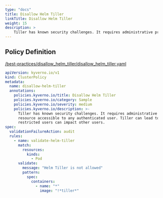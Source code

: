 ```yaml
---
type: "docs"
title: Disallow Helm Tiller
linkTitle: Disallow Helm Tiller
weight: 15
description: >
    Tiller has known security challenges. It requires administrative privileges and acts as a shared resource accessible to any authenticated user. Tiller can lead to privilege escalation as restricted users can impact other users.
---
```


## Policy Definition
<a href="https://github.com/kyverno/policies/raw/main//best-practices/disallow_helm_tiller/disallow_helm_tiller.yaml" target="-blank">/best-practices/disallow_helm_tiller/disallow_helm_tiller.yaml</a>

```yaml
apiVersion: kyverno.io/v1
kind: ClusterPolicy
metadata:
  name: disallow-helm-tiller
  annotations:
    policies.kyverno.io/title: Disallow Helm Tiller
    policies.kyverno.io/category: Sample
    policies.kyverno.io/severity: medium
    policies.kyverno.io/description: >-
      Tiller has known security challenges. It requires administrative privileges and acts as a shared
      resource accessible to any authenticated user. Tiller can lead to privilege escalation as
      restricted users can impact other users.
spec:
  validationFailureAction: audit
  rules:
    - name: validate-helm-tiller
      match:
        resources:
          kinds:
            - Pod
      validate:
        message: "Helm Tiller is not allowed"
        pattern:
          spec:
            containers:
              - name: "*"
                image: "!*tiller*"

```
